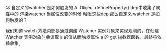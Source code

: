 Q: 自定义的watcher 是如何触发的
A:  Object.defineProperty() dep中收集了属性中的 渲染watcher  当属性改变的时候 触发这些dep
那么自定义 watcher 是如何触发的？

我们知道 watch 方法内部是通过创建 Watcher 实例对象来实现观测的，在创建 Watcher 实例对象时会读取 a 的值从而触发属性 a 的 get 拦截器函数，最终将依赖收集。

